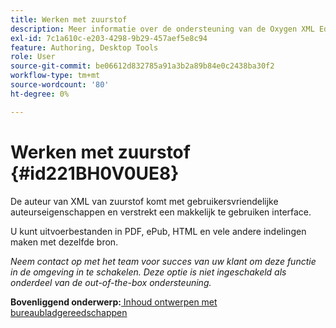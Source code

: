 ```yaml
---
title: Werken met zuurstof
description: Meer informatie over de ondersteuning van de Oxygen XML Editor voor het ontwerpen en publiceren van inhoud in AEM hulplijnen.
exl-id: 7c1a610c-e203-4298-9b29-457aef5e8c94
feature: Authoring, Desktop Tools
role: User
source-git-commit: be06612d832785a91a3b2a89b84e0c2438ba30f2
workflow-type: tm+mt
source-wordcount: '80'
ht-degree: 0%

---
```


# Werken met zuurstof {#id221BH0V0UE8}

De auteur van XML van zuurstof komt met gebruikersvriendelijke auteurseigenschappen en verstrekt een makkelijk te gebruiken interface.

U kunt uitvoerbestanden in PDF, ePub, HTML en vele andere indelingen maken met dezelfde bron.

*Neem contact op met het team voor succes van uw klant om deze functie in de omgeving in te schakelen. Deze optie is niet ingeschakeld als onderdeel van de out-of-the-box ondersteuning.*

**Bovenliggend onderwerp:**[ Inhoud ontwerpen met bureaubladgereedschappen](author-desktop-tools.md)
